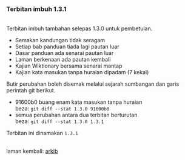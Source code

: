 ### Terbitan imbuh 1.3.1

&nbsp;  
Terbitan imbuh tambahan selepas 1.3.0 untuk pembetulan.

- Semakan kandungan tidak seragam
- Setiap bab panduan tiada lagi pautan luar
- Dasar panduan ada senarai pautan luar
- Laman berkenaan ada pautan kembali
- Kajian Wiktionary bersama senarai mantap
- Kajian kata masukan tanpa huraian dipadam (7 kekal)

Butir perubahan boleh disemak melalui sejarah sumbangan
dan garis perintah git berikut.

- 91600b0 buang enam kata masukan tanpa huraian  
beza: `git diff --stat 1.3.0 91600b0`
- semua perubahan antara dua terbitan berturutan  
beza: `git diff --stat 1.3.0 1.3.1`

Terbitan ini dinamakan `1.3.1`

&nbsp;  
laman kembali: [arkib][0]

  [0]: ../index.md
